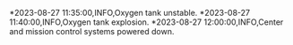 *2023-08-27 11:35:00,INFO,Oxygen tank unstable.
*2023-08-27 11:40:00,INFO,Oxygen tank explosion.
*2023-08-27 12:00:00,INFO,Center and mission control systems powered down.
